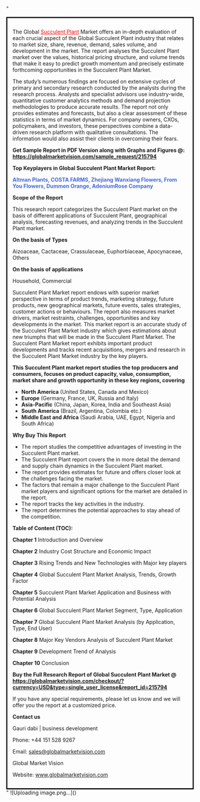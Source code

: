 "<div style='border: 3px solid black; padding: 1em;'>

The Global <a style='color: #ff0000;' href='https://globalmarketvision.com/reports/global-succulent-plant-market/215794'>Succulent Plant</a> Market offers an in-depth evaluation of each crucial aspect of the Global Succulent Plant industry that relates to market size, share, revenue, demand, sales volume, and development in the market. The report analyses the Succulent Plant market over the values, historical pricing structure, and volume trends that make it easy to predict growth momentum and precisely estimate forthcoming opportunities in the Succulent Plant Market.

The study’s numerous findings are focused on extensive cycles of primary and secondary research conducted by the analysts during the research process. Analysts and specialist advisors use industry-wide, quantitative customer analytics methods and demand projection methodologies to produce accurate results. The report not only provides estimates and forecasts, but also a clear assessment of these statistics in terms of market dynamics. For company owners, CXOs, policymakers, and investors, these perspectives combine a data-driven research platform with qualitative consultations. The information would also assist their clients in overcoming their fears.

<strong>Get Sample Report in PDF Version along with Graphs and Figures @</strong><strong>:</strong><strong> <a style='color: #ff0000;' href='https://globalmarketvision.com/sample_request/215794?utm_source=linkedinPulse&utm_medium=Bhagyashree&utm_campaign=Bhagyashree'><strong>https://globalmarketvision.com/sample_request/215794</strong></a></strong>

<strong>Top Keyplayers in Global Succulent Plant Market Report:</strong>

<strong style='color: #4169e1;'>Altman Plants, COSTA FARMS, Zhejiang Wanxiang Flowers, From You Flowers, Dummen Orange, AdeniumRose Company</strong>

<strong>Scope of the Report</strong>

This research report categorizes the Succulent Plant market on the basis of different applications of Succulent Plant, geographical analysis, forecasting revenues, and analyzing trends in the Succulent Plant market.

<strong>On the basis of Types</strong>

Aizoaceae, Cactaceae, Crassulaceae, Euphorbiaceae, Apocynaceae, Others

<strong>On the basis of applications</strong>

Household, Commercial

Succulent Plant Market report endows with superior market perspective in terms of product trends, marketing strategy, future products, new geographical markets, future events, sales strategies, customer actions or behaviours. The report also measures market drivers, market restraints, challenges, opportunities and key developments in the market. This market report is an accurate study of the Succulent Plant Market industry which gives estimations about new triumphs that will be made in the Succulent Plant Market. The Succulent Plant Market report exhibits important product developments and tracks recent acquisitions, mergers and research in the Succulent Plant Market industry by the key players.

<strong>This Succulent Plant market report studies the top producers and consumers, focuses on product capacity, value, consumption, market share and growth opportunity in these key regions, covering</strong>
<ul>
  <li><strong>North America</strong> (United States, Canada and Mexico)</li>
  <li><strong>Europe</strong> (Germany, France, UK, Russia and Italy)</li>
  <li><strong>Asia-Pacific</strong> (China, Japan, Korea, India and Southeast Asia)</li>
  <li><strong>South America</strong> (Brazil, Argentina, Colombia etc.)</li>
  <li><strong>Middle East and Africa</strong> (Saudi Arabia, UAE, Egypt, Nigeria and South Africa)</li>
</ul>
<strong>Why Buy This Report</strong>
<ul>
  <li>The report studies the competitive advantages of investing in the Succulent Plant market.</li>
  <li>The Succulent Plant report covers the in more detail the demand and supply chain dynamics in the Succulent Plant market.</li>
  <li>The report provides estimates for future and offers closer look at the challenges facing the market.</li>
  <li>The factors that remain a major challenge to the Succulent Plant market players and significant options for the market are detailed in the report.</li>
  <li>The report tracks the key activities in the industry.</li>
  <li>The report determines the potential approaches to stay ahead of the competition.</li>
</ul>
<strong>Table of Content (TOC): </strong>

<strong>Chapter 1</strong> Introduction and Overview

<strong>Chapter 2</strong> Industry Cost Structure and Economic Impact

<strong>Chapter 3</strong> Rising Trends and New Technologies with Major key players

<strong>Chapter 4</strong> Global Succulent Plant Market Analysis, Trends, Growth Factor

<strong>Chapter 5</strong> Succulent Plant Market Application and Business with Potential Analysis

<strong>Chapter 6</strong> Global Succulent Plant Market Segment, Type, Application

<strong>Chapter 7</strong> Global Succulent Plant Market Analysis (by Application, Type, End User)

<strong>Chapter 8</strong> Major Key Vendors Analysis of Succulent Plant Market

<strong>Chapter 9</strong> Development Trend of Analysis

<strong>Chapter 10</strong> Conclusion

<strong>Buy the Full Research Report of Global Succulent Plant Market @</strong><strong> <a style='color: #ff0000;' href='https://globalmarketvision.com/checkout/?currency=USD&type=single_user_license&report_id=215794?utm_source=linkedinPulse&utm_medium=Bhagyashree&utm_campaign=Bhagyashree'>https://globalmarketvision.com/checkout/?currency=USD&type=single_user_license&report_id=215794</a>
</strong>

If you have any special requirements, please let us know and we will offer you the report at a customized price.

<strong>Contact us</strong>

Gauri dabi | business development

Phone: +44 151 528 9267

Email: <a href='mailto:sales@globalmarketvision.com'>sales@globalmarketvision.com</a>

Global Market Vision

Website: <a href='http://www.globalmarketvision.com/'>www.globalmarketvision.com</a>

</div>"
![Uploading image.png…]()
